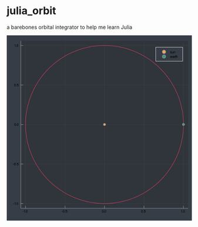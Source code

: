 # julia_orbit

a barebones orbital integrator to help me learn Julia

![trajectory_plot](Figures/plot.png)
